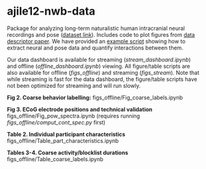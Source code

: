 # ajile12-nwb-data
Package for analyzing long-term naturalistic human intracranial neural recordings and pose
([dataset link](https://doi.org/10.48324/dandi.000055/0.220127.0436)).
Includes code to plot figures from [data descriptor paper](https://doi.org/10.1101/2021.07.26.453884).
We have provided an [example script](Example_AJILE12_exploratory_analysis.ipynb) showing how to extract neural and pose data and quantify interactions between them.

Our data dashboard is available for streaming (*stream_dashboard.ipynb*) and
offline (*offline_dashboard.ipynb*) viewing. All figure/table scripts are also
available for offline (*figs_offline*) and streaming (*figs_stream*). Note that
while streaming is fast for the data dashboard, the figure/table scripts have
not been optimized for streaming and will run slowly.

**Fig 2. Coarse behavior labelling:** figs_offline/Fig_coarse_labels.ipynb

**Fig 3. ECoG electrode positions and technical validation** figs_offline/Fig_pow_spectra.ipynb (requires running *figs_offline/comput_cont_spec.py* first)

**Table 2. Individual participant characteristics** figs_offline/Table_part_characteristics.ipynb

**Tables 3-4. Coarse activity/blocklist durations** figs_offline/Table_coarse_labels.ipynb
